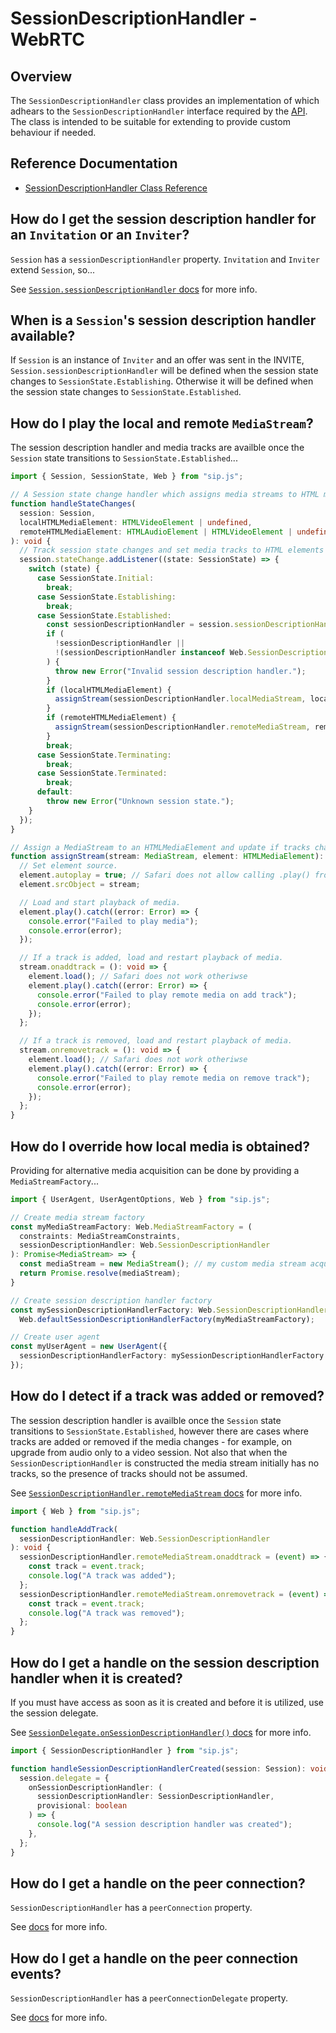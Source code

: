 # SessionDescriptionHandler - WebRTC

## Overview

The `SessionDescriptionHandler` class provides an implementation of which adhears to the `SessionDescriptionHandler` interface required by the [API](./api.md). The class is intended to be suitable for extending to provide custom behaviour if needed.

## Reference Documentation

* [SessionDescriptionHandler Class Reference](./session-description-handler/sip.js.md)

## How do I get the session description handler for an `Invitation` or an `Inviter`?

`Session` has a `sessionDescriptionHandler` property. `Invitation` and `Inviter` extend `Session`, so...

See [`Session.sessionDescriptionHandler` docs](./api/sip.js.session.sessiondescriptionhandler.md) for more info.

## When is a `Session`'s session description handler available?

If `Session` is an instance of `Inviter` and an offer was sent in the INVITE, `Session.sessionDescriptionHandler` will be defined when the session state changes to `SessionState.Establishing`. Otherwise it will be defined when the session state changes to `SessionState.Established`.

## How do I play the local and remote `MediaStream`?

The session description handler and media tracks are availble once the `Session` state transitions to `SessionState.Established`...

```ts
import { Session, SessionState, Web } from "sip.js";

// A Session state change handler which assigns media streams to HTML media elements.
function handleStateChanges(
  session: Session,
  localHTMLMediaElement: HTMLVideoElement | undefined,
  remoteHTMLMediaElement: HTMLAudioElement | HTMLVideoElement | undefined,
): void {
  // Track session state changes and set media tracks to HTML elements when they become available.
  session.stateChange.addListener((state: SessionState) => {
    switch (state) {
      case SessionState.Initial:
        break;
      case SessionState.Establishing:
        break;
      case SessionState.Established:
        const sessionDescriptionHandler = session.sessionDescriptionHandler;
        if (
          !sessionDescriptionHandler ||
          !(sessionDescriptionHandler instanceof Web.SessionDescriptionHandler)
        ) {
          throw new Error("Invalid session description handler.");
        }
        if (localHTMLMediaElement) {
          assignStream(sessionDescriptionHandler.localMediaStream, localHTMLMediaElement)
        }
        if (remoteHTMLMediaElement) {
          assignStream(sessionDescriptionHandler.remoteMediaStream, remoteHTMLMediaElement)
        }
        break;
      case SessionState.Terminating:
        break;
      case SessionState.Terminated:
        break;
      default:
        throw new Error("Unknown session state.");
    }
  });
}

// Assign a MediaStream to an HTMLMediaElement and update if tracks change.
function assignStream(stream: MediaStream, element: HTMLMediaElement): void {
  // Set element source.
  element.autoplay = true; // Safari does not allow calling .play() from a non user action
  element.srcObject = stream;

  // Load and start playback of media.
  element.play().catch((error: Error) => {
    console.error("Failed to play media");
    console.error(error);
  });

  // If a track is added, load and restart playback of media.
  stream.onaddtrack = (): void => {
    element.load(); // Safari does not work otheriwse
    element.play().catch((error: Error) => {
      console.error("Failed to play remote media on add track");
      console.error(error);
    });
  };

  // If a track is removed, load and restart playback of media.
  stream.onremovetrack = (): void => {
    element.load(); // Safari does not work otheriwse
    element.play().catch((error: Error) => {
      console.error("Failed to play remote media on remove track");
      console.error(error);
    });
  };
}
```

## How do I override how local media is obtained?

Providing for alternative media acquisition can be done by providing a `MediaStreamFactory`...

```ts
import { UserAgent, UserAgentOptions, Web } from "sip.js";

// Create media stream factory
const myMediaStreamFactory: Web.MediaStreamFactory = (
  constraints: MediaStreamConstraints,
  sessionDescriptionHandler: Web.SessionDescriptionHandler
): Promise<MediaStream> => {
  const mediaStream = new MediaStream(); // my custom media stream acquisition
  return Promise.resolve(mediaStream);
}

// Create session description handler factory
const mySessionDescriptionHandlerFactory: Web.SessionDescriptionHandlerFactory = 
  Web.defaultSessionDescriptionHandlerFactory(myMediaStreamFactory);

// Create user agent
const myUserAgent = new UserAgent({
  sessionDescriptionHandlerFactory: mySessionDescriptionHandlerFactory
});
```

## How do I detect if a track was added or removed?

The session description handler is availble once the `Session` state transitions to `SessionState.Established`, however there are cases where tracks are added or removed if the media changes - for example, on upgrade from audio only to a video session. Not also that when the `SessionDescriptionHandler` is constructed the media stream initially has no tracks, so the presence of tracks should not be assumed. 

See [`SessionDescriptionHandler.remoteMediaStream` docs](./session-description-handler/sip.js.sessiondescriptionhandler.remotemediastream.md) for more info.

```ts
import { Web } from "sip.js";

function handleAddTrack(
  sessionDescriptionHandler: Web.SessionDescriptionHandler
): void {
  sessionDescriptionHandler.remoteMediaStream.onaddtrack = (event) => {
    const track = event.track;
    console.log("A track was added");
  };
  sessionDescriptionHandler.remoteMediaStream.onremovetrack = (event) => {
    const track = event.track;
    console.log("A track was removed");
  };
}
```

## How do I get a handle on the session description handler when it is created?

If you must have access as soon as it is created and before it is utilized, use the session delegate.

See [`SessionDelegate.onSessionDescriptionHandler()` docs](./api/sip.js.sessiondelegate.onsessiondescriptionhandler.md) for more info.

```ts
import { SessionDescriptionHandler } from "sip.js";

function handleSessionDescriptionHandlerCreated(session: Session): void {
  session.delegate = {
    onSessionDescriptionHandler: (
      sessionDescriptionHandler: SessionDescriptionHandler,
      provisional: boolean
    ) => {
      console.log("A session description handler was created");
    },
  };
}
```

## How do I get a handle on the peer connection?

`SessionDescriptionHandler` has a `peerConnection` property.

See [docs](./session-description-handler/sip.js.sessiondescriptionhandler.md) for more info.


## How do I get a handle on the peer connection events?

`SessionDescriptionHandler` has a `peerConnectionDelegate` property.

See [docs](./session-description-handler/sip.js.sessiondescriptionhandler.md) for more info.

